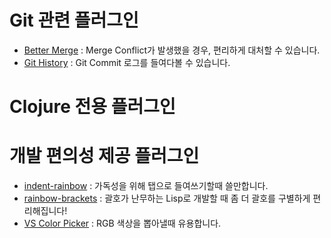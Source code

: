 # Git 관련 플러그인
* [Better Merge](https://marketplace.visualstudio.com/items?itemName=pprice.better-merge) : Merge Conflict가 발생했을 경우, 편리하게 대처할 수 있습니다.
* [Git History](https://marketplace.visualstudio.com/items?itemName=donjayamanne.githistory) : Git Commit 로그를 들여다볼 수 있습니다.

# Clojure 전용 플러그인

# 개발 편의성 제공 플러그인
* [indent-rainbow](https://marketplace.visualstudio.com/items?itemName=oderwat.indent-rainbow) : 가독성을 위해 탭으로 들여쓰기할때 쓸만합니다.
* [rainbow-brackets](https://marketplace.visualstudio.com/items?itemName=2gua.rainbow-brackets) : 괄호가 난무하는 Lisp로 개발할 때 좀 더 괄호를 구별하게 편리해집니다!
* [VS Color Picker](https://marketplace.visualstudio.com/items?itemName=lihui.vs-color-picker) : RGB 색상을 뽑아낼때 유용합니다.